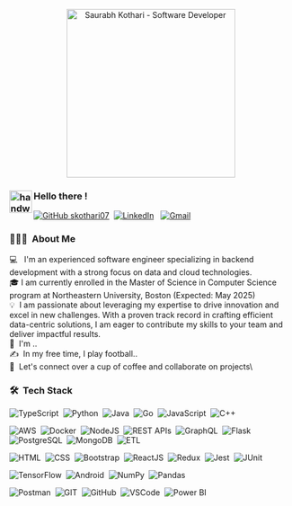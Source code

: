  <p align="center">
  <img src="https://github.com/user-attachments/assets/c2faa6ed-90b8-43d5-8b77-4e6f9e77e571" alt="Saurabh Kothari - Software Developer" height="300" width="auto" />
</p>

### <img alt="handwavegif" src="https://user-images.githubusercontent.com/39513876/112366216-8cfe7400-8cfe-11eb-8116-7d3dbae20e97.gif" width='40' align="left"/> Hello there !
[![GitHub skothari07](https://img.shields.io/github/followers/skothari07?label=follow&style=social)](https://github.com/skothari07)&nbsp;
<a href="https://www.linkedin.com/in/saurabh-kothari110599/"><img alt="LinkedIn" src="https://img.shields.io/badge/linkedin%20-%230077B5.svg?&style=flat&logo=linkedin&logoColor=white"/></a> &nbsp;
<a href="mailto:kothari.sau@northeastern.edu"><img alt="Gmail" src="https://img.shields.io/badge/Gmail-D14836?style=flat&logo=gmail&logoColor=white" /></a> &nbsp;

### 👨🏻‍💻 &nbsp;About Me

💻 &nbsp; I'm an experienced software engineer specializing in backend development with a strong focus on data and cloud technologies. \
🎓&nbsp;I am currently enrolled in the Master of Science in Computer Science program at Northeastern University, Boston (Expected: May 2025) \
💡 &nbsp;I am passionate about leveraging my expertise to drive innovation and excel in new challenges. With a proven track record in crafting efficient data-centric solutions, I am eager to contribute my skills to your team and deliver impactful results.\
🌱 &nbsp;I'm ..\
✍️ &nbsp;In my free time, I play football..\
💬 &nbsp;Let's connect over a cup of coffee and collaborate on projects\


### 🛠 &nbsp;Tech Stack
![TypeScript](https://img.shields.io/badge/-TypeScript-3178C6?style=flat&logo=typescript&logoColor=white)&nbsp;
![Python](https://img.shields.io/badge/-Python-306998?style=flat&logo=python&logoColor=white)&nbsp;
![Java](https://img.shields.io/badge/-Java-E34F26?style=flat&logo=java&logoColor=white)&nbsp;
![Go](https://img.shields.io/badge/-Go-00ADD8?style=flat&logo=go&logoColor=white)&nbsp;
![JavaScript](https://img.shields.io/badge/-JavaScript-F7DF1E?style=flat&logo=javascript&logoColor=black)&nbsp;
![C++](https://img.shields.io/badge/-C++-05122A?style=flat&logo=C%2B%2B&logoColor=00599C)&nbsp;

![AWS](https://img.shields.io/badge/-AWS-232F3E?style=flat&logo=amazonaws&logoColor=white)&nbsp;
![Docker](https://img.shields.io/badge/-Docker-2496ED?style=flat&logo=docker&logoColor=white)&nbsp;
![NodeJS](https://img.shields.io/badge/-NodeJS-339933?style=flat&logo=node.js&logoColor=white)&nbsp;
![REST APIs](https://img.shields.io/badge/-REST-7F7F7F?style=flat&logo=rest&logoColor=white)&nbsp;
![GraphQL](https://img.shields.io/badge/-GraphQL-E10098?style=flat&logo=graphql&logoColor=white)&nbsp;
![Flask](https://img.shields.io/badge/-Flask-000000?style=flat&logo=flask&logoColor=white)&nbsp;
![PostgreSQL](https://img.shields.io/badge/-PostgreSQL-4169E1?style=flat&logo=postgresql&logoColor=white)&nbsp;
![MongoDB](https://img.shields.io/badge/-MongoDB-47A248?style=flat&logo=mongodb&logoColor=white)&nbsp;
![ETL](https://img.shields.io/badge/-ETL-9C27B0?style=flat&logo=apache&logoColor=white)&nbsp;

![HTML](https://img.shields.io/badge/-HTML-E34F26?style=flat&logo=html5&logoColor=white)&nbsp;
![CSS](https://img.shields.io/badge/-CSS-1572B6?style=flat&logo=css3&logoColor=white)&nbsp;
![Bootstrap](https://img.shields.io/badge/-Bootstrap-563D7C?style=flat&logo=bootstrap&logoColor=white)&nbsp;
![ReactJS](https://img.shields.io/badge/-ReactJS-61DAFB?style=flat&logo=react&logoColor=white)&nbsp;
![Redux](https://img.shields.io/badge/-Redux-764ABC?style=flat&logo=redux&logoColor=white)&nbsp;
![Jest](https://img.shields.io/badge/-Jest-C21325?style=flat&logo=jest&logoColor=white)&nbsp;
![JUnit](https://img.shields.io/badge/-JUnit-25A162?style=flat&logo=junit&logoColor=white)&nbsp;

![TensorFlow](https://img.shields.io/badge/-TensorFlow-FF6F00?style=flat&logo=tensorflow&logoColor=white)&nbsp;
![Android](https://img.shields.io/badge/-Android-3DDC84?style=flat&logo=android&logoColor=white)&nbsp;
![NumPy](https://img.shields.io/badge/numpy%20-%23013243.svg?&style=flat&logo=numpy&logoColor=white)&nbsp;
![Pandas](https://img.shields.io/badge/pandas%20-%23150458.svg?&style=flat&logo=pandas&logoColor=white)&nbsp;

![Postman](https://img.shields.io/badge/-Postman-FF6C37?style=flat&logo=postman&logoColor=white)&nbsp;
![GIT](https://img.shields.io/badge/-GIT-F05032?style=flat&logo=git&logoColor=white)&nbsp;
![GitHub](https://img.shields.io/badge/-GitHub-181717?style=flat&logo=github&logoColor=white)&nbsp;
![VSCode](https://img.shields.io/badge/-VSCode-007ACC?style=flat&logo=visual-studio-code&logoColor=white)&nbsp;
![Power BI](https://img.shields.io/badge/-Power_BI-F2C811?style=flat&logo=powerbi&logoColor=white)&nbsp;

